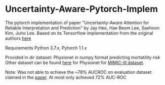 # Uncertainty-Aware-Pytorch-Implem
The pytorch implementation of paper "Uncertainty-Aware Attention for Reliable Interpretation and Prediction" 
by Jay Heo, Hae Beom Lee, Saehoon Kim, Juho Lee. 
Based on its Tensorflow implementation from the original authors [here](https://github.com/jayheo/UA.git)

Requirements Python 3.7.x, Pytorch 1.1.x

Provided in dir dataset: Physionet in numpy format predicting mortatility risk
Other dataset can be found [here](https://physionet.org/physiobank/database/challenge/2012/) for Physionet for [MIMIC-III dataset](https://mimic.physionet.org/).



Note: Was not able to achieve the ~78% AUCROC on evaluation dataset claimed in the [paper](https://arxiv.org/abs/1805.09653). At most only achieved 72% AUC-ROC
